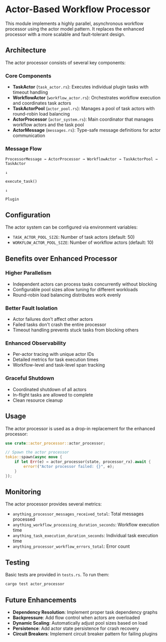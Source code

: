 # Actor-Based Workflow Processor

This module implements a highly parallel, asynchronous workflow processor using the actor model pattern. It replaces the enhanced processor with a more scalable and fault-tolerant design.

## Architecture

The actor processor consists of several key components:

### Core Components

- **TaskActor** (`task_actor.rs`): Executes individual plugin tasks with timeout handling
- **WorkflowActor** (`workflow_actor.rs`): Orchestrates workflow execution and coordinates task actors
- **TaskActorPool** (`actor_pool.rs`): Manages a pool of task actors with round-robin load balancing
- **ActorProcessor** (`actor_system.rs`): Main coordinator that manages workflow actors and the task pool
- **ActorMessage** (`messages.rs`): Type-safe message definitions for actor communication

### Message Flow

```
ProcessorMessage → ActorProcessor → WorkflowActor → TaskActorPool → TaskActor
                                                                      ↓
                                                                 execute_task()
                                                                      ↓
                                                                   Plugin
```

## Configuration

The actor system can be configured via environment variables:

- `TASK_ACTOR_POOL_SIZE`: Number of task actors (default: 50)
- `WORKFLOW_ACTOR_POOL_SIZE`: Number of workflow actors (default: 10)

## Benefits over Enhanced Processor

### Higher Parallelism

- Independent actors can process tasks concurrently without blocking
- Configurable pool sizes allow tuning for different workloads
- Round-robin load balancing distributes work evenly

### Better Fault Isolation

- Actor failures don't affect other actors
- Failed tasks don't crash the entire processor
- Timeout handling prevents stuck tasks from blocking others

### Enhanced Observability

- Per-actor tracing with unique actor IDs
- Detailed metrics for task execution times
- Workflow-level and task-level span tracking

### Graceful Shutdown

- Coordinated shutdown of all actors
- In-flight tasks are allowed to complete
- Clean resource cleanup

## Usage

The actor processor is used as a drop-in replacement for the enhanced processor:

```rust
use crate::actor_processor::actor_processor;

// Spawn the actor processor
tokio::spawn(async move {
    if let Err(e) = actor_processor(state, processor_rx).await {
        error!("Actor processor failed: {}", e);
    }
});
```

## Monitoring

The actor processor provides several metrics:

- `anything_processor_messages_received_total`: Total messages processed
- `anything_workflow_processing_duration_seconds`: Workflow execution time
- `anything_task_execution_duration_seconds`: Individual task execution time
- `anything_processor_workflow_errors_total`: Error count

## Testing

Basic tests are provided in `tests.rs`. To run them:

```bash
cargo test actor_processor
```

## Future Enhancements

- **Dependency Resolution**: Implement proper task dependency graphs
- **Backpressure**: Add flow control when actors are overloaded
- **Dynamic Scaling**: Automatically adjust pool sizes based on load
- **Persistence**: Add actor state persistence for crash recovery
- **Circuit Breakers**: Implement circuit breaker pattern for failing plugins
